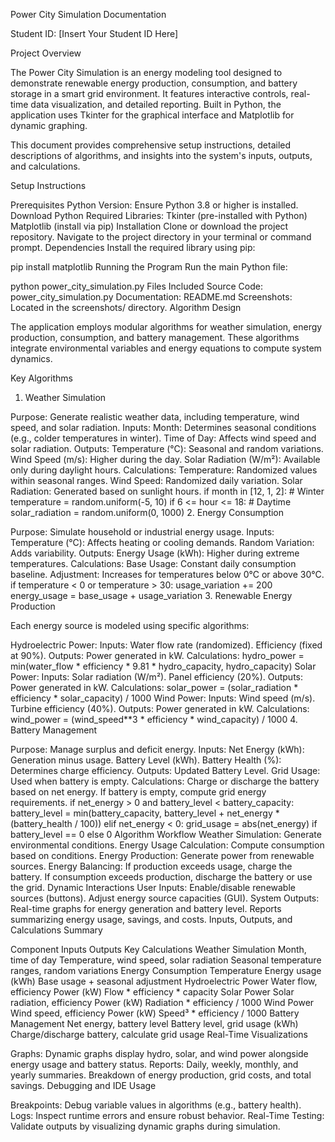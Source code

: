 Power City Simulation Documentation

Student ID: [Insert Your Student ID Here]

Project Overview

The Power City Simulation is an energy modeling tool designed to demonstrate renewable energy production, consumption, and battery storage in a smart grid environment. It features interactive controls, real-time data visualization, and detailed reporting. Built in Python, the application uses Tkinter for the graphical interface and Matplotlib for dynamic graphing.

This document provides comprehensive setup instructions, detailed descriptions of algorithms, and insights into the system's inputs, outputs, and calculations.

Setup Instructions

Prerequisites
Python Version: Ensure Python 3.8 or higher is installed.
Download Python
Required Libraries:
Tkinter (pre-installed with Python)
Matplotlib (install via pip)
Installation
Clone or download the project repository.
Navigate to the project directory in your terminal or command prompt.
Dependencies
Install the required library using pip:

pip install matplotlib
Running the Program
Run the main Python file:

python power_city_simulation.py
Files Included
Source Code: power_city_simulation.py
Documentation: README.md
Screenshots: Located in the screenshots/ directory.
Algorithm Design

The application employs modular algorithms for weather simulation, energy production, consumption, and battery management. These algorithms integrate environmental variables and energy equations to compute system dynamics.

Key Algorithms
1. Weather Simulation

Purpose: Generate realistic weather data, including temperature, wind speed, and solar radiation.
Inputs:
Month: Determines seasonal conditions (e.g., colder temperatures in winter).
Time of Day: Affects wind speed and solar radiation.
Outputs:
Temperature (°C): Seasonal and random variations.
Wind Speed (m/s): Higher during the day.
Solar Radiation (W/m²): Available only during daylight hours.
Calculations:
Temperature: Randomized values within seasonal ranges.
Wind Speed: Randomized daily variation.
Solar Radiation: Generated based on sunlight hours.
if month in [12, 1, 2]:  # Winter
    temperature = random.uniform(-5, 10)
if 6 <= hour <= 18:  # Daytime
    solar_radiation = random.uniform(0, 1000)
2. Energy Consumption

Purpose: Simulate household or industrial energy usage.
Inputs:
Temperature (°C): Affects heating or cooling demands.
Random Variation: Adds variability.
Outputs:
Energy Usage (kWh): Higher during extreme temperatures.
Calculations:
Base Usage: Constant daily consumption baseline.
Adjustment: Increases for temperatures below 0°C or above 30°C.
if temperature < 0 or temperature > 30:
    usage_variation += 200
energy_usage = base_usage + usage_variation
3. Renewable Energy Production

Each energy source is modeled using specific algorithms:

Hydroelectric Power:
Inputs:
Water flow rate (randomized).
Efficiency (fixed at 90%).
Outputs: Power generated in kW.
Calculations:
hydro_power = min(water_flow * efficiency * 9.81 * hydro_capacity, hydro_capacity)
Solar Power:
Inputs:
Solar radiation (W/m²).
Panel efficiency (20%).
Outputs: Power generated in kW.
Calculations:
solar_power = (solar_radiation * efficiency * solar_capacity) / 1000
Wind Power:
Inputs:
Wind speed (m/s).
Turbine efficiency (40%).
Outputs: Power generated in kW.
Calculations:
wind_power = (wind_speed**3 * efficiency * wind_capacity) / 1000
4. Battery Management

Purpose: Manage surplus and deficit energy.
Inputs:
Net Energy (kWh): Generation minus usage.
Battery Level (kWh).
Battery Health (%): Determines charge efficiency.
Outputs:
Updated Battery Level.
Grid Usage: Used when battery is empty.
Calculations:
Charge or discharge the battery based on net energy.
If battery is empty, compute grid energy requirements.
if net_energy > 0 and battery_level < battery_capacity:
    battery_level = min(battery_capacity, battery_level + net_energy * (battery_health / 100))
elif net_energy < 0:
    grid_usage = abs(net_energy) if battery_level == 0 else 0
Algorithm Workflow
Weather Simulation: Generate environmental conditions.
Energy Usage Calculation: Compute consumption based on conditions.
Energy Production: Generate power from renewable sources.
Energy Balancing:
If production exceeds usage, charge the battery.
If consumption exceeds production, discharge the battery or use the grid.
Dynamic Interactions
User Inputs:
Enable/disable renewable sources (buttons).
Adjust energy source capacities (GUI).
System Outputs:
Real-time graphs for energy generation and battery level.
Reports summarizing energy usage, savings, and costs.
Inputs, Outputs, and Calculations Summary

Component	Inputs	Outputs	Key Calculations
Weather Simulation	Month, time of day	Temperature, wind speed, solar radiation	Seasonal temperature ranges, random variations
Energy Consumption	Temperature	Energy usage (kWh)	Base usage + seasonal adjustment
Hydroelectric Power	Water flow, efficiency	Power (kW)	Flow * efficiency * capacity
Solar Power	Solar radiation, efficiency	Power (kW)	Radiation * efficiency / 1000
Wind Power	Wind speed, efficiency	Power (kW)	Speed³ * efficiency / 1000
Battery Management	Net energy, battery level	Battery level, grid usage (kWh)	Charge/discharge battery, calculate grid usage
Real-Time Visualizations

Graphs: Dynamic graphs display hydro, solar, and wind power alongside energy usage and battery status.
Reports:
Daily, weekly, monthly, and yearly summaries.
Breakdown of energy production, grid costs, and total savings.
Debugging and IDE Usage

Breakpoints: Debug variable values in algorithms (e.g., battery health).
Logs: Inspect runtime errors and ensure robust behavior.
Real-Time Testing: Validate outputs by visualizing dynamic graphs during simulation.
